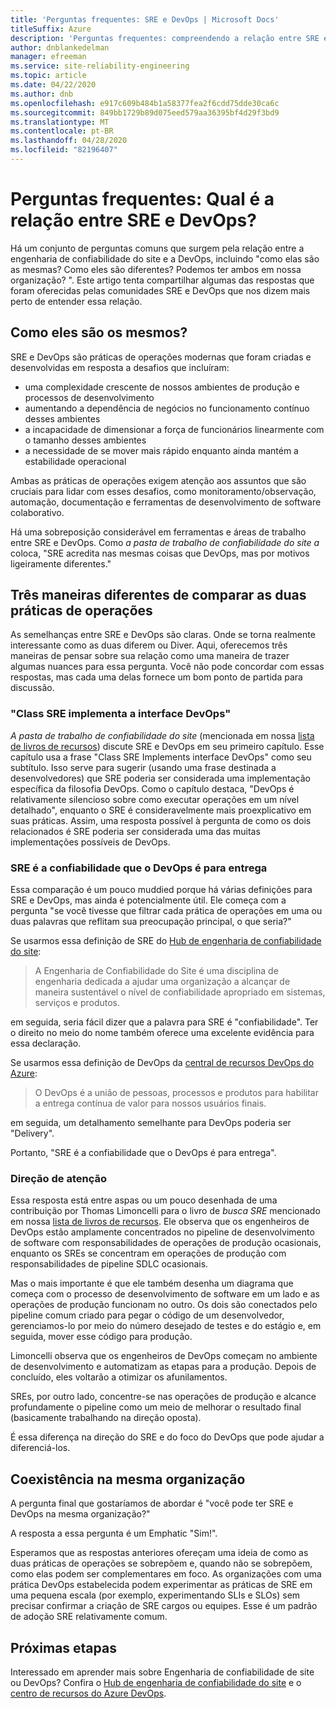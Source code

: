 ```yaml
---
title: 'Perguntas frequentes: SRE e DevOps | Microsoft Docs'
titleSuffix: Azure
description: 'Perguntas frequentes: compreendendo a relação entre SRE e DevOps'
author: dnblankedelman
manager: efreeman
ms.service: site-reliability-engineering
ms.topic: article
ms.date: 04/22/2020
ms.author: dnb
ms.openlocfilehash: e917c609b484b1a58377fea2f6cdd75dde30ca6c
ms.sourcegitcommit: 849bb1729b89d075eed579aa36395bf4d29f3bd9
ms.translationtype: MT
ms.contentlocale: pt-BR
ms.lasthandoff: 04/28/2020
ms.locfileid: "82196407"
---
```

# <a name="frequently-asked-questions-whats-the-relationship-between-sre-and-devops"></a>Perguntas frequentes: Qual é a relação entre SRE e DevOps?

Há um conjunto de perguntas comuns que surgem pela relação entre a engenharia de confiabilidade do site e a DevOps, incluindo "como elas são as mesmas? Como eles são diferentes? Podemos ter ambos em nossa organização? ". Este artigo tenta compartilhar algumas das respostas que foram oferecidas pelas comunidades SRE e DevOps que nos dizem mais perto de entender essa relação.

## <a name="how-are-they-the-same"></a>Como eles são os mesmos?

SRE e DevOps são práticas de operações modernas que foram criadas e desenvolvidas em resposta a desafios que incluíram:

- uma complexidade crescente de nossos ambientes de produção e processos de desenvolvimento
- aumentando a dependência de negócios no funcionamento contínuo desses ambientes
- a incapacidade de dimensionar a força de funcionários linearmente com o tamanho desses ambientes
- a necessidade de se mover mais rápido enquanto ainda mantém a estabilidade operacional

Ambas as práticas de operações exigem atenção aos assuntos que são cruciais para lidar com esses desafios, como monitoramento/observação, automação, documentação e ferramentas de desenvolvimento de software colaborativo.

Há uma sobreposição considerável em ferramentas e áreas de trabalho entre SRE e DevOps. Como _a pasta de trabalho de confiabilidade do site a_ coloca, "SRE acredita nas mesmas coisas que DevOps, mas por motivos ligeiramente diferentes."

## <a name="three-different-ways-to-compare-the-two-operations-practices"></a>Três maneiras diferentes de comparar as duas práticas de operações

As semelhanças entre SRE e DevOps são claras. Onde se torna realmente interessante como as duas diferem ou Diver. Aqui, oferecemos três maneiras de pensar sobre sua relação como uma maneira de trazer algumas nuances para essa pergunta. Você não pode concordar com essas respostas, mas cada uma delas fornece um bom ponto de partida para discussão.

### <a name="class-sre-implements-interface-devops"></a>"Class SRE implementa a interface DevOps"

_A pasta de trabalho de confiabilidade do site_ (mencionada em nossa [lista de livros de recursos](../resources/books.md)) discute SRE e DevOps em seu primeiro capítulo. Esse capítulo usa a frase "Class SRE Implements interface DevOps" como seu subtítulo. Isso serve para sugerir (usando uma frase destinada a desenvolvedores) que SRE poderia ser considerada uma implementação específica da filosofia DevOps. Como o capítulo destaca, "DevOps é relativamente silencioso sobre como executar operações em um nível detalhado", enquanto o SRE é consideravelmente mais proexplicativo em suas práticas. Assim, uma resposta possível à pergunta de como os dois relacionados é SRE poderia ser considerada uma das muitas implementações possíveis de DevOps.

### <a name="sre-is-to-reliability-as-devops-is-to-delivery"></a>SRE é a confiabilidade que o DevOps é para entrega

Essa comparação é um pouco muddied porque há várias definições para SRE e DevOps, mas ainda é potencialmente útil. Ele começa com a pergunta "se você tivesse que filtrar cada prática de operações em uma ou duas palavras que reflitam sua preocupação principal, o que seria?"

Se usarmos essa definição de SRE do [Hub de engenharia de confiabilidade do site](../index.yml):

> A Engenharia de Confiabilidade do Site é uma disciplina de engenharia dedicada a ajudar uma organização a alcançar de maneira sustentável o nível de confiabilidade apropriado em sistemas, serviços e produtos.

em seguida, seria fácil dizer que a palavra para SRE é "confiabilidade". Ter o direito no meio do nome também oferece uma excelente evidência para essa declaração.

Se usarmos essa definição de DevOps da [central de recursos DevOps do Azure](https://docs.microsoft.com/azure/devops/learn/):

> O DevOps é a união de pessoas, processos e produtos para habilitar a entrega contínua de valor para nossos usuários finais.

em seguida, um detalhamento semelhante para DevOps poderia ser "Delivery".

Portanto, "SRE é a confiabilidade que o DevOps é para entrega".

### <a name="direction-of-attention"></a>Direção de atenção

Essa resposta está entre aspas ou um pouco desenhada de uma contribuição por Thomas Limoncelli para o livro de _busca SRE_ mencionado em nossa [lista de livros de recursos](../resources/books.md). Ele observa que os engenheiros de DevOps estão amplamente concentrados no pipeline de desenvolvimento de software com responsabilidades de operações de produção ocasionais, enquanto os SREs se concentram em operações de produção com responsabilidades de pipeline SDLC ocasionais.

Mas o mais importante é que ele também desenha um diagrama que começa com o processo de desenvolvimento de software em um lado e as operações de produção funcionam no outro. Os dois são conectados pelo pipeline comum criado para pegar o código de um desenvolvedor, gerenciamos-lo por meio do número desejado de testes e do estágio e, em seguida, mover esse código para produção.

Limoncelli observa que os engenheiros de DevOps começam no ambiente de desenvolvimento e automatizam as etapas para a produção. Depois de concluído, eles voltarão a otimizar os afunilamentos.

SREs, por outro lado, concentre-se nas operações de produção e alcance profundamente o pipeline como um meio de melhorar o resultado final (basicamente trabalhando na direção oposta).

É essa diferença na direção do SRE e do foco do DevOps que pode ajudar a diferenciá-los.

## <a name="coexistence-in-the-same-organization"></a>Coexistência na mesma organização

A pergunta final que gostaríamos de abordar é "você pode ter SRE e DevOps na mesma organização?"

A resposta a essa pergunta é um Emphatic "Sim!".

Esperamos que as respostas anteriores ofereçam uma ideia de como as duas práticas de operações se sobrepõem e, quando não se sobrepõem, como elas podem ser complementares em foco. As organizações com uma prática DevOps estabelecida podem experimentar as práticas de SRE em uma pequena escala (por exemplo, experimentando SLIs e SLOs) sem precisar confirmar a criação de SRE cargos ou equipes. Esse é um padrão de adoção SRE relativamente comum.

## <a name="next-steps"></a>Próximas etapas

Interessado em aprender mais sobre Engenharia de confiabilidade de site ou DevOps? Confira o [Hub de engenharia de confiabilidade do site](../index.yml) e o [centro de recursos do Azure DevOps](https://docs.microsoft.com/azure/devops/learn/).

